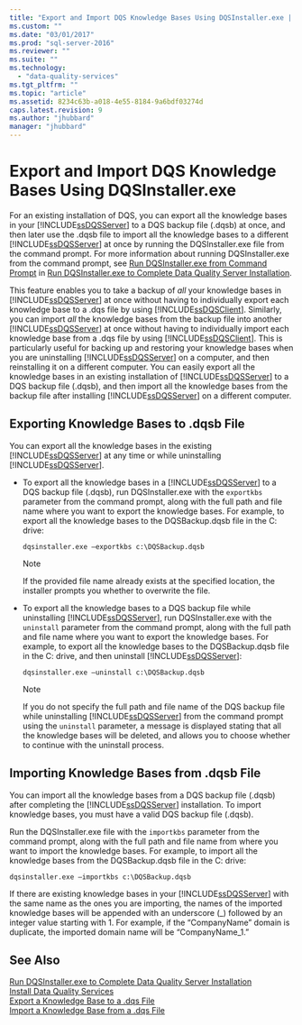 ```yaml
---
title: "Export and Import DQS Knowledge Bases Using DQSInstaller.exe | Microsoft Docs"
ms.custom: ""
ms.date: "03/01/2017"
ms.prod: "sql-server-2016"
ms.reviewer: ""
ms.suite: ""
ms.technology: 
  - "data-quality-services"
ms.tgt_pltfrm: ""
ms.topic: "article"
ms.assetid: 8234c63b-a018-4e55-8184-9a6bdf03274d
caps.latest.revision: 9
ms.author: "jhubbard"
manager: "jhubbard"
---
```

# Export and Import DQS Knowledge Bases Using DQSInstaller.exe
  For an existing installation of DQS, you can export all the knowledge bases in your [!INCLUDE[ssDQSServer](../../../data-quality-services/includes/ssdqsserver-md.md)] to a DQS backup file (.dqsb) at once, and then later use the .dqsb file to import all the knowledge bases to a different [!INCLUDE[ssDQSServer](../../../data-quality-services/includes/ssdqsserver-md.md)] at once by running the DQSInstaller.exe file from the command prompt. For more information about running DQSInstaller.exe from the command prompt, see [Run DQSInstaller.exe from Command Prompt](../../../data-quality-services/install/windows/run-dqsinstaller.exe-to-complete-data-quality-server-installation.md#CommandPrompt) in [Run DQSInstaller.exe to Complete Data Quality Server Installation](../../../data-quality-services/install/windows/run-dqsinstaller.exe-to-complete-data-quality-server-installation.md).  
  
 This feature enables you to take a backup of *all* your knowledge bases in [!INCLUDE[ssDQSServer](../../../data-quality-services/includes/ssdqsserver-md.md)] at once without having to individually export each knowledge base to a .dqs file by using [!INCLUDE[ssDQSClient](../../../data-quality-services/includes/ssdqsclient-md.md)]. Similarly, you can import *all* the knowledge bases from the backup file into another [!INCLUDE[ssDQSServer](../../../data-quality-services/includes/ssdqsserver-md.md)] at once without having to individually import each knowledge base from a .dqs file by using [!INCLUDE[ssDQSClient](../../../data-quality-services/includes/ssdqsclient-md.md)]. This is particularly useful for backing up and restoring your knowledge bases when you are uninstalling [!INCLUDE[ssDQSServer](../../../data-quality-services/includes/ssdqsserver-md.md)] on a computer, and then reinstalling it on a different computer. You can easily export all the knowledge bases in an existing installation of [!INCLUDE[ssDQSServer](../../../data-quality-services/includes/ssdqsserver-md.md)] to a DQS backup file (.dqsb), and then import all the knowledge bases from the backup file after installing [!INCLUDE[ssDQSServer](../../../data-quality-services/includes/ssdqsserver-md.md)] on a different computer.  
  
##  <a name="export"></a> Exporting Knowledge Bases to .dqsb File  
 You can export all the knowledge bases in the existing [!INCLUDE[ssDQSServer](../../../data-quality-services/includes/ssdqsserver-md.md)] at any time or while uninstalling [!INCLUDE[ssDQSServer](../../../data-quality-services/includes/ssdqsserver-md.md)].  
  
-   To export all the knowledge bases in a [!INCLUDE[ssDQSServer](../../../data-quality-services/includes/ssdqsserver-md.md)] to a DQS backup file (.dqsb), run DQSInstaller.exe with the `exportkbs` parameter from the command prompt, along with the full path and file name where you want to export the knowledge bases. For example, to export all the knowledge bases to the DQSBackup.dqsb file in the C: drive:  
  
    ```  
    dqsinstaller.exe –exportkbs c:\DQSBackup.dqsb  
    ```  
  
    > [!NOTE]  
    >  If the provided file name already exists at the specified location, the installer prompts you whether to overwrite the file.  
  
-   To export all the knowledge bases to a DQS backup file while uninstalling [!INCLUDE[ssDQSServer](../../../data-quality-services/includes/ssdqsserver-md.md)], run DQSInstaller.exe with the `uninstall` parameter from the command prompt, along with the full path and file name where you want to export the knowledge bases. For example, to export all the knowledge bases to the DQSBackup.dqsb file in the C: drive, and then uninstall [!INCLUDE[ssDQSServer](../../../data-quality-services/includes/ssdqsserver-md.md)]:  
  
    ```  
    dqsinstaller.exe –uninstall c:\DQSBackup.dqsb  
    ```  
  
    > [!NOTE]  
    >  If you do not specify the full path and file name of the DQS backup file while uninstalling [!INCLUDE[ssDQSServer](../../../data-quality-services/includes/ssdqsserver-md.md)] from the command prompt using the `uninstall` parameter, a message is displayed stating that all the knowledge bases will be deleted, and allows you to choose whether to continue with the uninstall process.  
  
##  <a name="import"></a> Importing Knowledge Bases from .dqsb File  
 You can import all the knowledge bases from a DQS backup file (.dqsb) after completing the [!INCLUDE[ssDQSServer](../../../data-quality-services/includes/ssdqsserver-md.md)] installation. To import knowledge bases, you must have a valid DQS backup file (.dqsb).  
  
 Run the DQSInstaller.exe file with the `importkbs` parameter from the command prompt, along with the full path and file name from where you want to import the knowledge bases. For example, to import all the knowledge bases from the DQSBackup.dqsb file in the C: drive:  
  
```  
dqsinstaller.exe –importkbs c:\DQSBackup.dqsb  
```  
  
 If there are existing knowledge bases in your [!INCLUDE[ssDQSServer](../../../data-quality-services/includes/ssdqsserver-md.md)] with the same name as the ones you are importing, the names of the imported knowledge bases will be appended with an underscore (_) followed by an integer value starting with 1. For example, if the “CompanyName” domain is duplicate, the imported domain name will be “CompanyName_1.”  
  
## See Also  
 [Run DQSInstaller.exe to Complete Data Quality Server Installation](../../../data-quality-services/install/windows/run-dqsinstaller.exe-to-complete-data-quality-server-installation.md)   
 [Install Data Quality Services](../../../data-quality-services/install/windows/install-data-quality-services.md)   
 [Export a Knowledge Base to a .dqs File](../../../data-quality-services/export-a-knowledge-base-to-a-.dqs-file.md)   
 [Import a Knowledge Base from a .dqs File](../../../data-quality-services/import-a-knowledge-base-from-a-.dqs-file.md)  
  
  
